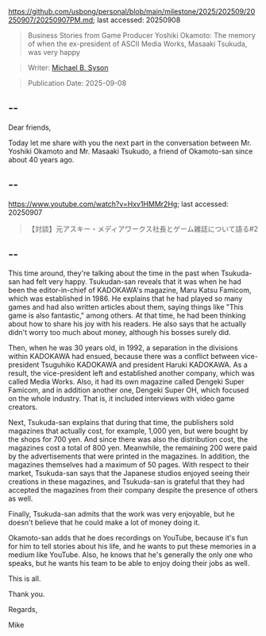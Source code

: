 https://github.com/usbong/personal/blob/main/milestone/2025/202509/20250907/20250907PM.md; last accessed: 20250908

> Business Stories from Game Producer Yoshiki Okamoto: The memory of when the ex-president of ASCII Media Works, Masaaki Tsukuda, was very happy

> Writer: [Michael B. Syson](https://www.linkedin.com/in/michaelsyson/)

> Publication Date: 2025-09-08

## --

Dear friends,

Today let me share with you the next part in the conversation between Mr. Yoshiki Okamoto and Mr. Masaaki Tsukudo, a friend of Okamoto-san since about 40 years ago.

## --

https://www.youtube.com/watch?v=Hxv1HMMr2Hg; last accessed: 20250907

> 【対談】元アスキー・メディアワークス社長とゲーム雑誌について語る#2 

## --

This time around, they're talking about the time in the past when Tsukuda-san had felt very happy. Tsukudan-san reveals that it was when he had been the editor-in-chief of KADOKAWA's magazine, Maru Katsu Famicom, which was established in 1986. He explains that he had played so many games and had also written articles about them, saying things like "This game is also fantastic," among others. At that time, he had been thinking about how to share his joy with his readers. He also says that he actually didn't worry too much about money, although his bosses surely did.

Then, when he was 30 years old, in 1992, a separation in the divisions within KADOKAWA had ensued, because there was a conflict between vice-president Tsuguhiko KADOKAWA and president Haruki KADOKAWA. As a result, the vice-president left and established another company, which was called Media Works. Also, it had its own magazine called Dengeki Super Famicom, and in addition another one, Dengeki Super OH, which focused on the whole industry. That is, it included interviews with video game creators.

Next, Tsukuda-san explains that during that time, the publishers sold magazines that actually cost, for example, 1,000 yen, but were bought by the shops for 700 yen. And since there was also the distribution cost, the magazines cost a total of 800 yen. Meanwhile, the remaining 200 were paid by the advertisements that were printed in the magazines. In addition, the magazines themselves had a maximum of 50 pages. With respect to their market, Tsukuda-san says that the Japanese studios enjoyed seeing their creations in these magazines, and Tsukuda-san is grateful that they had accepted the magazines from their company despite the presence of others as well.

Finally, Tsukuda-san admits that the work was very enjoyable, but he doesn't believe that he could make a lot of money doing it.

Okamoto-san adds that he does recordings on YouTube, because it's fun for him to tell stories about his life, and he wants to put these memories in a medium like YouTube. Also, he knows that he's generally the only one who speaks, but he wants his team to be able to enjoy doing their jobs as well.

This is all.

Thank you.

Regards,

Mike
